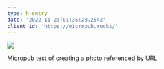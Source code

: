 ```yaml
---
type: h-entry
date: '2022-11-23T01:35:28.254Z'
client_id: 'https://micropub.rocks/'
---
```

![](/https://micropub.rocks/media/sunset.jpg)

Micropub test of creating a photo referenced by URL

